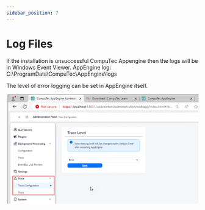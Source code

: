 ```yaml
---
sidebar_position: 7
---
```


# Log Files

If the installation is unsuccessful CompuTec Appengine then the logs will be in Windows Event Viewer.
AppEngine log:
C:\ProgramData\CompuTec\AppEngine\logs

The level of error logging can be set in AppEngine itself.

![Log Files](./media/log-files.png)

